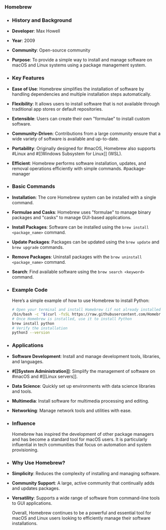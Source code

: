 ### **Homebrew**
- ### **History and Background**
- **Developer**: Max Howell
- **Year**: 2009
- **Community**: Open-source community
- **Purpose**: To provide a simple way to install and manage software on macOS and Linux systems using a package management system.
- ### **Key Features**
- **Ease of Use**: Homebrew simplifies the installation of software by handling dependencies and multiple installation steps automatically.
- **Flexibility**: It allows users to install software that is not available through traditional app stores or default repositories.
- **Extensible**: Users can create their own "formulae" to install custom software.
- **Community-Driven**: Contributions from a large community ensure that a wide variety of software is available and up-to-date.
- **Portability**: Originally designed for #macOS, Homebrew also supports #Linux and #[[Windows Subsystem for Linux]] (WSL).
- **Efficient**: Homebrew performs software installation, updates, and removal operations efficiently with simple commands. #package-manager
- ### **Basic Commands**
- **Installation**: The core Homebrew system can be installed with a single command.
- **Formulae and Casks**: Homebrew uses "formulae" to manage binary packages and "casks" to manage GUI-based applications.
- **Install Packages**: Software can be installed using the `brew install <package_name>` command.
- **Update Packages**: Packages can be updated using the `brew update` and `brew upgrade` commands.
- **Remove Packages**: Uninstall packages with the `brew uninstall <package_name>` command.
- **Search**: Find available software using the `brew search <keyword>` command.
- ### **Example Code**
  
  Here’s a simple example of how to use Homebrew to install Python:
  
  ```sh
  # Open your terminal and install Homebrew (if not already installed)
  /bin/bash -c "$(curl -fsSL https://raw.githubusercontent.com/Homebrew/install/HEAD/install.sh)"
  # Once Homebrew is installed, use it to install Python
  brew install python
  # Verify the installation
  python3 --version
  ```
- ### **Applications**
- **Software Development**: Install and manage development tools, libraries, and languages.
- **#[[System Administration]]**: Simplify the management of software on #macOS and #[[Linux servers]].
- **Data Science**: Quickly set up environments with data science libraries and tools.
- **Multimedia**: Install software for multimedia processing and editing.
- **Networking**: Manage network tools and utilities with ease.
- ### **Influence**
  
  Homebrew has inspired the development of other package managers and has become a standard tool for macOS users. It is particularly influential in tech communities that focus on automation and system provisioning.
- ### **Why Use Homebrew?**
- **Simplicity**: Reduces the complexity of installing and managing software.
- **Community Support**: A large, active community that continually adds and updates packages.
- **Versatility**: Supports a wide range of software from command-line tools to GUI applications.
  
  Overall, Homebrew continues to be a powerful and essential tool for macOS and Linux users looking to efficiently manage their software installations.